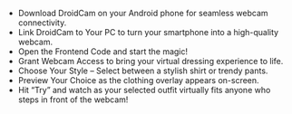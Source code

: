 * Download DroidCam on your Android phone for seamless webcam connectivity.
* Link DroidCam to Your PC to turn your smartphone into a high-quality webcam.
* Open the Frontend Code and start the magic!
* Grant Webcam Access to bring your virtual dressing experience to life.
* Choose Your Style – Select between a stylish shirt or trendy pants.
* Preview Your Choice as the clothing overlay appears on-screen.
* Hit “Try” and watch as your selected outfit virtually fits anyone who steps in front of the webcam! 
